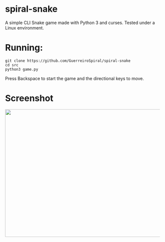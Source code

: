 # spiral-snake

A simple CLI Snake game made with Python 3 and curses. Tested under a Linux environment.

# Running:

```
git clone https://github.com/GuerreiroSpiral/spiral-snake
cd src
python3 game.py
```

Press Backspace to start the game and the directional keys to move.

# Screenshot

<p align="center">
      <img width="544" height="416" src="https://imgur.com/YBh0YMS.img"><br></br>
</p>
